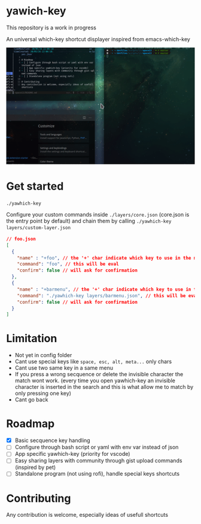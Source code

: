 # yawich-key

This repository is a work in progress

An universal which-key shortcut displayer inspired from emacs-which-key 

![preview](./docs/assets/yawhich-key.gif)

# Get started
`./yawhich-key`

Configure your custom commands inside `./layers/core.json` (core.json is the entry point by default) and chain them by calling `./yawhich-key layers/custom-layer.json`
```json
// foo.json
[
  {
    "name" : "+foo", // the '+' char indicate which key to use in the menu
    "command": "foo", // this will be eval
    "confirm": false // will ask for confirmation
  },
  {
    "name" : "+barmenu", // the '+' char indicate which key to use in the menu
    "command": "./yawhich-key layers/barmenu.json", // this will be eval
    "confirm": false // will ask for confirmation
  }
]
```

# Limitation
- Not yet in config folder
- Cant use special keys like `space, esc, alt, meta...` only chars
- Cant use two same key in a same menu
- If you press a wrong secquence or delete the invisible character the match wont work. (every time you open yawhich-key an invisible character is inserted in the search and this is what allow me to match by only pressing one key)
- Cant go back

# Roadmap
- [x] Basic secquence key handling
- [ ] Configure through bash script or yaml with env var instead of json
- [ ] App specific yawhich-key (priority for vscode)
- [ ] Easy sharing layers with community through gist upload commands (inspired by pet)
- [ ] Standalone program (not using rofi), handle special keys shortcuts

# Contributing
Any contribution is welcome, especially ideas of usefull shortcuts
